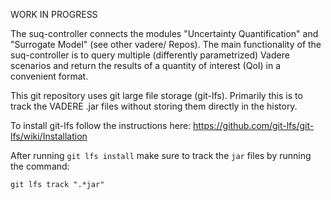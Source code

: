 WORK IN PROGRESS

The suq-controller connects the modules "Uncertainty Quantification" and "Surrogate Model" (see other vadere/ Repos). 
The main functionality of the suq-controller is to query multiple (differently parametrized) Vadere scenarios and return the results of a quantity of interest (QoI) in a convenient format. 


This git repository uses git large file storage (git-lfs). Primarily this is to track the VADERE .jar files without storing them directly in the history. 

To install git-lfs follow the instructions here: https://github.com/git-lfs/git-lfs/wiki/Installation

After running `git lfs install` make sure to track the `jar` files by running the command:

```
git lfs track ".*jar"
```
